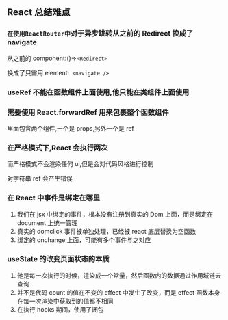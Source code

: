 ## React 总结难点

### `在使用ReactRouter中`对于异步跳转从之前的 Redirect 换成了 navigate

从之前的 component:()=>`<Redirect>`

换成了只需用 element:` <navigate />`

### useRef 不能在函数组件上面使用,他只能在类组件上面使用

### 需要使用 React.forwardRef 用来包裹整个函数组件

里面包含两个组件,一个是 props,另外一个是 ref

### 在严格模式下,React 会执行两次

而严格模式不会渲染任何 ui,但是会对代码风格进行控制

对字符串 ref 会产生错误

### 在 React 中事件是绑定在哪里

1. 我们在 jsx 中绑定的事件，根本没有注册到真实的 Dom 上面，而是绑定在 document 上统一管理
2. 真实的 domclick 事件被单独处理，已经被 react 底层替换为空函数
3. 绑定的 onchange 上面，可能有多个事件与之对应

### useState 的改变页面状态的本质

1. 他是每一次执行的时候，渲染成一个常量，然后函数内的数据通过作用域链去查询
2. 并不是代码 count 的值在不变的 effect 中发生了改变，而是 effect 函数本身在每一次渲染中获取到的值都不相同
3. 在执行 hooks 期间，使用了闭包

